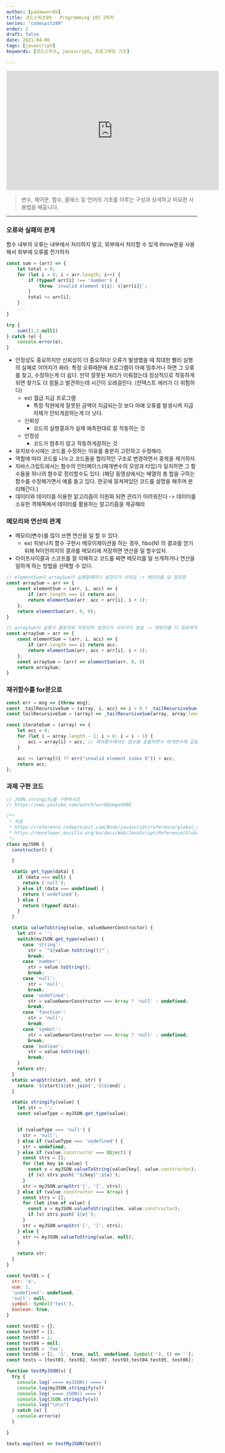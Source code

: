```yaml
---
author: [padawanr0k]
title: 코드스피츠89 - Programming 101 2회차
series: "codespitz89"
order: 2
draft: false
date: 2021-04-06
tags: [javascript]
keywords: [코드스피츠, javascript, 프로그래밍 기초]

---
```


<!-- toc -->

<iframe width="560" height="315" src="https://www.youtube.com/embed/rQOpmgo99BQ" title="YouTube video player" frameborder="0" allow="accelerometer; autoplay; clipboard-write; encrypted-media; gyroscope; picture-in-picture" allowfullscreen></iframe>

>  변수, 제어문, 함수, 클래스 등 언어의 기초를 이루는 구성과 상세하고 미묘한 사용법을 배웁니다.

---


### 오류와 실패의 관계
함수 내부의 오류는 내부에서 처리하지 말고, 외부에서 처리할 수 있게 throw문을 사용해서 외부에 오류를 전가하자
```javascript
const sum = (arr) => {
	let total = 0;
	for (let i = 0; i < arr.length; i++) {
		if (typeof arr[i] !== 'number') {
			throw `invalid element ${i}: ${arr[i]}`;
		}
		total += arr[i];
	}
	...
}

try {
	sum([1,2,null])
} catch (e) {
	console.error(e);
}
```
- 안정성도 중요하지만 신뢰성이 더 중요하다! 오류가 발생했을 때 최대한 빨리 실행의 실패로 이어지가 짜라. 특정 오류때문에 프로그램이 아예 멈추거나 하면 그 오류를 찾고, 수정하는게 더 쉽다. 만약 잘못된 처리가 이뤄졌는데 정상적으로 작동하게되면 찾기도 더 힘들고 발견하는데 시간이 오래걸린다. (컨텍스트 에러가 더 위험하다)
	- ex) 월급 지급 프로그램
		- 특정 직원에게 잘못된 금액이 지급되는것 보다 아예 오류를 발생시켜 지급자체가 안되게끔하는게 더 낫다.
	- 신뢰성
		- 코드의 실행결과가 실제 예측한대로 잘 작동하는 것
	- 안정성
		- 코드가 멈추지 않고 작동하게끔하는 것
- 유지보수시에는 코드를 수정하는 이유를 충분히 고민하고 수정해라.
- 역할에 따라 코드를 나누고 코드들을 합리적인 구조로 변경하면서 중복을 제거하자.
- 자바스크립트에서는 함수의 인터페이스(매개변수의 모양과 타입)가 일치하면 그 함수들을 하나의 함수로 정리할수도 있다. (해당 동영상에서는 배열의 총 합을 구하는 함수를 수정해가면서 예를 들고 있다. 한곳에 뭉쳐져있던 코드를 설명을 해주며 분리해간다.)
- 데이터와 데이터를 이용한 알고리즘이 이원화 되면 관리가 어려워진다 -> 데이터를 소유한 객체쪽에서 데이터를 활용하는 알고리즘을 제공해라

### 메모리와 연산의 관계
- 메모리(변수)를 많이 쓰면 연산을 덜 할 수 있다.
	- ex) 피보나치 함수 구현시 메모이제이션을 하는 경우, fibo(N) 의 결과를 얻기 위해 N이전까지의 결과를 메모리에 저장하면 연산을 덜 할수있자.
- 라이프사이클과 스코프를 잘 이해하고 코드를 짜면 메모리를 덜 쓰게하거나 연산을 덜하게 하는 방법을 선택할 수 있다.

```javascript
// elementSum이 arraySum이 실행할때마다 생겼다가 사라짐 -> 메모리를 덜 점유함
const arraySum = arr => {
	const elementSum = (arr, i, acc) => {
		if (arr.length === i) return acc;
		return elementSum(arr, acc + arr[i], i + 1);
	};
	return elementSum(arr, 0, 0);
}

// arraySum이 실행시 클로져로 저장되어 생겼다가 사라지지 않음 -> 메모리를 더 점유하지만 함수가 여러번 생성되지않음
const arraySum = arr => {
	const elementSum = (arr, i, acc) => {
		if (arr.length === i) return acc;
		return elementSum(arr, acc + arr[i], i + 1);
	};
	const arraySum = (arr) => elementSum(arr, 0, 0)
	return arraySum;
}
```

### 재귀함수를 for문으로
```javascript
const err = msg => {throw msg};
const _tailRecursiveSum = (array, i, acc) => i > 0 ? _tailRecursiveSum(array, i - 1, array[i] + acc) : (array[0] ?? err("invalid element index 0")) + acc;
const tailRecursiveSum = (array) => _tailRecursiveSum(array, array.length - 1, 0);
```

```javascript
const iterateSum = (array) => {
	let acc = 0;
	for (let i = array.length - 1; i > 0; i = i - 1) {
		acc = array[i] + acc; // 재귀함수에서는 함수를 호출하면서 매개변수에 값을 하나씩 추가했지만, for문을 활용함 함수는 1번만 실행되기때문에 훨씬 빠르다.
	}

	acc += (array[0] ?? err("invalid element index 0")) + acc;
	return acc;
};
```

### 과제 구현 코드

```javascript
// JSON.stringify를 구현하시오
// https://www.youtube.com/watch?v=rQOpmgo99BQ

/**
 * 자료
 * https://reference.codeproject.com/Book/javascript/reference/global_objects/json/stringify
 * https://developer.mozilla.org/ko/docs/Web/JavaScript/Reference/Global_Objects/JSON/stringify
 */
class myJSON {
  constructor() {

  }

  static get_type(data) {
    if (data === null) {
      return ('null');
    } else if (data === undefined) {
      return ('undefined');
    } else {
      return (typeof data);
    }
  }

  static valueToString(value, valueOwnerConstructor) {
    let str = '';
    switch(myJSON.get_type(value)) {
      case 'string':
        str = `"${value.toString()}"`;
        break;
      case 'number':
        str = value.toString();
        break;
      case 'null':
        str = 'null';
        break;
      case 'undefined':
        str = valueOwnerConstructor === Array ? 'null' : undefined;
        break;
      case 'function':
        str = 'null';
        break;
      case 'symbol':
        str = valueOwnerConstructor === Array ? 'null' : undefined;
        break;
      case 'boolean':
        str = value.toString();
        break;
    }
    return str;
  }
  static wrapStr(start, end, str) {
    return `${start}${str.join(',')}${end}`;
  }

  static stringify(value) {
    let str = '';
    const valueType = myJSON.get_type(value);


    if (valueType === 'null') {
      str = 'null';
    } else if (valueType === 'undefined') {
      str = undefined;
    } else if (value.constructor === Object) {
      const strs = [];
      for (let key in value) {
        const v = myJSON.valueToString(value[key], value.constructor);
        if (v) strs.push(`"${key}":${v}`);
      }
      str = myJSON.wrapStr('{', '}', strs);
    } else if (value.constructor === Array) {
      const strs = [];
      for (let item of value) {
        const v = myJSON.valueToString(item, value.constructor);
        if (v) strs.push(`${v}`);
      }
      str = myJSON.wrapStr('[', ']', strs);
    } else {
      str += myJSON.valueToString(value, null);
    }

    return str;
  }
}

const test01 = {
  str: 'a',
  num: 1,
  'undefined': undefined,
  'null': null,
  symbol: Symbol('test'),
  boolean: true,
}

const test02 = {};
const test07 = [];
const test03 = 1;
const test04 = null;
const test05 = 'foo';
const test06 = [1, '1', true, null, undefined, Symbol(''), () => ''];
const tests = [test01, test02, test07, test03,test04,test05, test06];

function testMyJSON(v) {
  try {
    console.log(`==== myJSON() ====`)
    console.log(myJSON.stringify(v))
    console.log(`==== JSON() ====`)
    console.log(JSON.stringify(v))
    console.log("\n\n")
  } catch (e) {
    console.error(e)
  }

}

tests.map(test => testMyJSON(test))
```